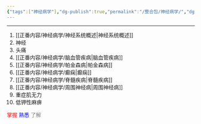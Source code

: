 ```yaml
---
{"tags":["神经病学"],"dg-publish":true,"permalink":"/整合包/神经病学/","dgPassFrontmatter":true}
---
```


---
1. [[正番内容/神经病学/神经系统概述\|神经系统概述]]
2. 神经
3. 头痛
4. [[正番内容/神经病学/脑血管疾病\|脑血管疾病]]
5. [[正番内容/神经病学/帕金森病\|帕金森病]]
6. [[正番内容/神经病学/癫痫\|癫痫]]
7. [[正番内容/神经病学/脊髓疾病\|脊髓疾病]]
8. [[正番内容/神经病学/周围神经病\|周围神经病]]
9. 重症肌无力
10. 低钾性麻痹


<font color="red">掌握</font>
<font color="blue">熟悉</font>
<font color="grey">了解</font>
